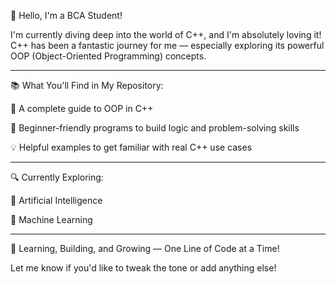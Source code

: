
👋 Hello, I'm a BCA Student!

I'm currently diving deep into the world of C++, and I'm absolutely loving it!
C++ has been a fantastic journey for me — especially exploring its powerful OOP (Object-Oriented Programming) concepts.


---

📚 What You'll Find in My Repository:

🚀 A complete guide to OOP in C++

🧠 Beginner-friendly programs to build logic and problem-solving skills

💡 Helpful examples to get familiar with real C++ use cases



---

🔍 Currently Exploring:

🤖 Artificial Intelligence

🧬 Machine Learning



---

🌱 Learning, Building, and Growing — One Line of Code at a Time!

Let me know if you'd like to tweak the tone or add anything else!



